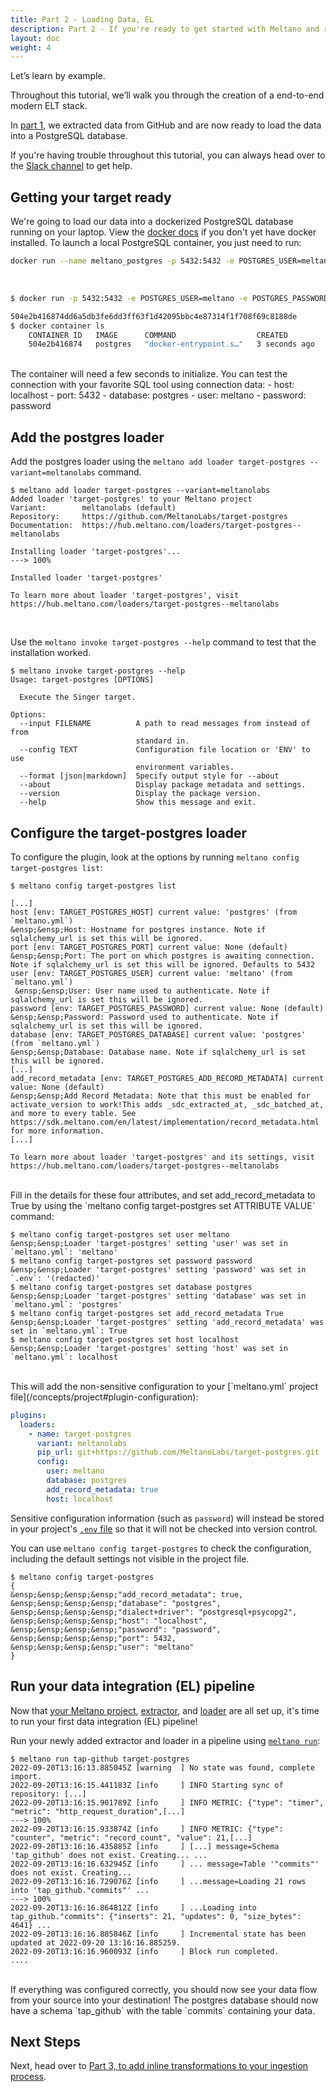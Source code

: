 ```yaml
---
title: Part 2 - Loading Data, EL
description: Part 2 - If you're ready to get started with Meltano and run an EL[T] pipeline with a data source and destination of your choosing, you've come to the right place!
layout: doc
weight: 4
---
```


Let’s learn by example.

Throughout this tutorial, we’ll walk you through the creation of a end-to-end modern ELT stack.

In [part 1](/getting-started/part1), we extracted data from GitHub and are now ready to load the data into a PostgreSQL database.

<div class="notification is-success">
    <p>If you're having trouble throughout this tutorial, you can always head over to the <a href="https://meltano.com/slack">Slack channel</a> to get help.</p>
</div>

## Getting your target ready

We're going to load our data into a dockerized PostgreSQL database running on your laptop. View the [docker docs](https://docs.docker.com/get-docker/) if you don't yet have docker installed. To launch a local PostgreSQL container, you just need to run:

```bash
docker run --name meltano_postgres -p 5432:5432 -e POSTGRES_USER=meltano -e POSTGRES_PASSWORD=password -d postgres
```

<br />
<div class="termy">

```bash
$ docker run -p 5432:5432 -e POSTGRES_USER=meltano -e POSTGRES_PASSWORD=password --name meltano_postgres -d postgres

504e2b416874dd6a5db3fe6dd3ff63f1d42095bbc4e87314f1f708f69c8188de
$ docker container ls
    CONTAINER ID   IMAGE      COMMAND                  CREATED         STATUS         PORTS                    NAMES
    504e2b416874   postgres   "docker-entrypoint.s…"   3 seconds ago   Up 3 seconds   0.0.0.0:5432->5432/tcp   kind_rosalind
```

</div>
<br />
The container will need a few seconds to initialize. You can test the connection with your favorite SQL tool using connection data:
- host: localhost
- port: 5432
- database: postgres
- user: meltano
- password: password

## Add the postgres loader

Add the postgres loader using the `meltano add loader target-postgres --variant=meltanolabs` command.

<div class="termy">

```console
$ meltano add loader target-postgres --variant=meltanolabs
Added loader 'target-postgres' to your Meltano project
Variant:        meltanolabs (default)
Repository:     https://github.com/MeltanoLabs/target-postgres
Documentation:  https://hub.meltano.com/loaders/target-postgres--meltanolabs

Installing loader 'target-postgres'...
---> 100%

Installed loader 'target-postgres'

To learn more about loader 'target-postgres', visit https://hub.meltano.com/loaders/target-postgres--meltanolabs
```

</div>
<br />

Use the `meltano invoke target-postgres --help` command to test that the installation worked.

<div class="termy">

```console
$ meltano invoke target-postgres --help
Usage: target-postgres [OPTIONS]

  Execute the Singer target.

Options:
  --input FILENAME          A path to read messages from instead of from
                            standard in.
  --config TEXT             Configuration file location or 'ENV' to use
                            environment variables.
  --format [json|markdown]  Specify output style for --about
  --about                   Display package metadata and settings.
  --version                 Display the package version.
  --help                    Show this message and exit.
```

</div>

## Configure the target-postgres loader

To configure the plugin, look at the options by running `meltano config target-postgres list`:

<div class="termy">

```console
$ meltano config target-postgres list

[...]
host [env: TARGET_POSTGRES_HOST] current value: 'postgres' (from `meltano.yml`)
&ensp;&ensp;Host: Hostname for postgres instance. Note if sqlalchemy_url is set this will be ignored.
port [env: TARGET_POSTGRES_PORT] current value: None (default)
&ensp;&ensp;Port: The port on which postgres is awaiting connection. Note if sqlalchemy_url is set this will be ignored. Defaults to 5432
user [env: TARGET_POSTGRES_USER] current value: 'meltano' (from `meltano.yml`)
 &ensp;&ensp;User: User name used to authenticate. Note if sqlalchemy_url is set this will be ignored.
password [env: TARGET_POSTGRES_PASSWORD] current value: None (default)
&ensp;&ensp;Password: Password used to authenticate. Note if sqlalchemy_url is set this will be ignored.
database [env: TARGET_POSTGRES_DATABASE] current value: 'postgres' (from `meltano.yml`)
&ensp;&ensp;Database: Database name. Note if sqlalchemy_url is set this will be ignored.
[...]
add_record_metadata [env: TARGET_POSTGRES_ADD_RECORD_METADATA] current value: None (default)
&ensp;&ensp;Add Record Metadata: Note that this must be enabled for activate_version to work!This adds _sdc_extracted_at, _sdc_batched_at, and more to every table. See https://sdk.meltano.com/en/latest/implementation/record_metadata.html for more information.
[...]

To learn more about loader 'target-postgres' and its settings, visit https://hub.meltano.com/loaders/target-postgres--meltanolabs
```

</div>
<br />
Fill in the details for these four attributes, and set add_record_metadata to True by using the `meltano config target-postgres set ATTRIBUTE VALUE` command:

 <div class="termy">

```console
$ meltano config target-postgres set user meltano
&ensp;&ensp;Loader 'target-postgres' setting 'user' was set in `meltano.yml`: 'meltano'
$ meltano config target-postgres set password password
&ensp;&ensp;Loader 'target-postgres' setting 'password' was set in `.env`: '(redacted)'
$ meltano config target-postgres set database postgres
&ensp;&ensp;Loader 'target-postgres' setting 'database' was set in `meltano.yml`: 'postgres'
$ meltano config target-postgres set add_record_metadata True
&ensp;&ensp;Loader 'target-postgres' setting 'add_record_metadata' was set in `meltano.yml`: True
$ meltano config target-postgres set host localhost
&ensp;&ensp;Loader 'target-postgres' setting 'host' was set in `meltano.yml`: localhost
```

</div>
<br />
This will add the non-sensitive configuration to your [`meltano.yml` project file](/concepts/project#plugin-configuration):

```yml
plugins:
  loaders:
    - name: target-postgres
      variant: meltanolabs
      pip_url: git+https://github.com/MeltanoLabs/target-postgres.git
      config:
        user: meltano
        database: postgres
        add_record_metadata: true
        host: localhost
```

Sensitive configuration information (such as `password`) will instead be stored in your project's [`.env` file](/concepts/project#env) so that it will not be checked into version control.

You can use `meltano config target-postgres` to check the configuration, including the default settings not visible in the project file.

 <div class="termy">

```console
$ meltano config target-postgres
{
&ensp;&ensp;&ensp;&ensp;"add_record_metadata": true,
&ensp;&ensp;&ensp;&ensp;"database": "postgres",
&ensp;&ensp;&ensp;&ensp;"dialect+driver": "postgresql+psycopg2",
&ensp;&ensp;&ensp;&ensp;"host": "localhost",
&ensp;&ensp;&ensp;&ensp;"password": "password",
&ensp;&ensp;&ensp;&ensp;"port": 5432,
&ensp;&ensp;&ensp;&ensp;"user": "meltano"
}
```

</div>

## Run your data integration (EL) pipeline

Now that [your Meltano project](#create-your-meltano-project), [extractor](#add-an-extractor-to-pull-data-from-a-source), and [loader](#add-a-loader-to-send-data-to-a-destination) are all set up, it's time to run your first data integration (EL) pipeline!

Run your newly added extractor and loader in a pipeline using [`meltano run`](/reference/command-line-interface#run):

<div class="termy">

```console
$ meltano run tap-github target-postgres
2022-09-20T13:16:13.885045Z [warning  ] No state was found, complete import.
2022-09-20T13:16:15.441183Z [info     ] INFO Starting sync of repository: [...]
2022-09-20T13:16:15.901789Z [info     ] INFO METRIC: {"type": "timer", "metric": "http_request_duration",[...]
---> 100%
2022-09-20T13:16:15.933874Z [info     ] INFO METRIC: {"type": "counter", "metric": "record_count", "value": 21,[...]
2022-09-20T13:16:16.435885Z [info     ] [...] message=Schema 'tap_github' does not exist. Creating... ...
2022-09-20T13:16:16.632945Z [info     ] ... message=Table '"commits"' does not exist. Creating...
2022-09-20T13:16:16.729076Z [info     ] ...message=Loading 21 rows into 'tap_github."commits"' ...
---> 100%
2022-09-20T13:16:16.864812Z [info     ] ...Loading into tap_github."commits": {"inserts": 21, "updates": 0, "size_bytes": 4641} ...
2022-09-20T13:16:16.885846Z [info     ] Incremental state has been updated at 2022-09-20 13:16:16.885259.
2022-09-20T13:16:16.960093Z [info     ] Block run completed.           ....
```

</div>
<br />
If everything was configured correctly, you should now see your data flow from your source into your destination!
The postgres database should now have a schema `tap_github` with the table `commits` containing your data.

## Next Steps

Next, head over to [Part 3, to add inline transformations to your ingestion process](/getting-started/part3).

<script src="/util/termynal.js"></script>
<script src="/util/termy_custom.js"></script>
